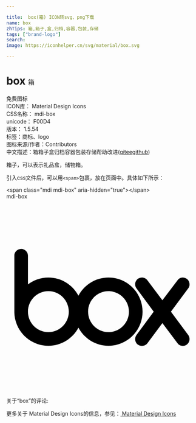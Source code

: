```yaml
---

title:  box(箱) ICON转svg、png下载
name: box
zhTips: 箱,箱子,盒,归档,容器,包装,存储
tags: ["brand-logo"]
search: 
image: https://iconhelper.cn/svg/material/box.svg

---
```


# box  <small style="font-size: 60%;font-weight: 100">箱</small>


<div class="detail-page">
<p>
<span><span class="badge-success badge">免费图标</span> </span>
<br/>
<span>
ICON库：
<span class="badge-secondary badge">Material Design Icons</span> 
</span>
<br/>
<span>
CSS名称：
<span class="badge-secondary badge">mdi-box</span> 
</span>
<br/>
<span>
unicode：
<span class="badge-secondary badge">F00D4</span> 
<copy-btn content='F00D4' btn-title=""></copy-btn>
<copy-btn :content='String.fromCodePoint(parseInt("F00D4", 16))' btn-title="复制U"></copy-btn>
</span>
<br/>
<span>
版本：
<span class="badge-secondary badge">1.5.54</span> 
</span><br/><span>标签：<span class="badge-light badge"><router-link to="/tags/brand-logo.html">商标、logo</router-link></span></span>
<br/>
<span>图标来源/作者：<span class="badge-light badge">Contributors</span></span> 
<br/>
<span class="zh-detail">中文描述：<span class="badge-primary badge">箱</span><span class="badge-primary badge">箱子</span><span class="badge-primary badge">盒</span><span class="badge-primary badge">归档</span><span class="badge-primary badge">容器</span><span class="badge-primary badge">包装</span><span class="badge-primary badge">存储</span><span class="help-link"><span>帮助改进</span>(<a href="https://gitee.com/liuwave/icon-helper/edit/master/json/material/box.json" target="_blank" rel="noopener noreferrer">gitee</a><a href="https://github.com/liuwave/icon-helper/edit/master/json/material/box.json" target="_blank" rel="noopener noreferrer">github</a></span>)</span><br/>
</p>
</div><div class="description description alert alert-light">箱子，可以表示礼品盒，储物箱。</div>
<div class="alert alert-dark">
  <i class="mdi mdi-box mdi-48px"></i>
  <i class="mdi mdi-box mdi-36px"></i>
  <i class="mdi mdi-box mdi-24px"></i>
  <i class="mdi mdi-box mdi-18px"></i>
</div>
<div>
  <p>引入css文件后，可以用<code>&lt;span&gt;</code>包裹，放在页面中。具体如下所示：    
  </p>
  <div class="alert alert-primary" style="font-size: 14px">
    &lt;span class="mdi mdi-box" aria-hidden="true"&gt;&lt;/span&gt;
    <copy-btn content='<span class="mdi mdi-box" aria-hidden="true"></span>'></copy-btn>
  </div>
  <div class="alert alert-secondary">
    <i class="mdi mdi-box"
    style="font-size: 24px"
    aria-hidden="true"></i> mdi-box
    <copy-btn content="mdi-box" btn-title="复制图标名称"></copy-btn>
  </div>
</div>
<div id="svg" class="svg-wrap">
<svg xmlns="http://www.w3.org/2000/svg" viewBox="0 0 24 24"><path d="M15.39,14.04V14.04C15.39,12.62 14.24,11.47 12.82,11.47C11.41,11.47 10.26,12.62 10.26,14.04V14.04C10.26,15.45 11.41,16.6 12.82,16.6C14.24,16.6 15.39,15.45 15.39,14.04M17.1,14.04C17.1,16.4 15.18,18.31 12.82,18.31C11.19,18.31 9.77,17.39 9.05,16.04C8.33,17.39 6.91,18.31 5.28,18.31C2.94,18.31 1.04,16.43 1,14.11V14.11H1V7H1V7C1,6.56 1.39,6.18 1.86,6.18C2.33,6.18 2.7,6.56 2.71,7V7H2.71V10.62C3.43,10.08 4.32,9.76 5.28,9.76C6.91,9.76 8.33,10.68 9.05,12.03C9.77,10.68 11.19,9.76 12.82,9.76C15.18,9.76 17.1,11.68 17.1,14.04V14.04M7.84,14.04V14.04C7.84,12.62 6.69,11.47 5.28,11.47C3.86,11.47 2.71,12.62 2.71,14.04V14.04C2.71,15.45 3.86,16.6 5.28,16.6C6.69,16.6 7.84,15.45 7.84,14.04M22.84,16.96V16.96C22.95,17.12 23,17.3 23,17.47C23,17.73 22.88,18 22.66,18.15C22.5,18.26 22.33,18.32 22.15,18.32C21.9,18.32 21.65,18.21 21.5,18L19.59,15.47L17.7,18V18C17.53,18.21 17.28,18.32 17.03,18.32C16.85,18.32 16.67,18.26 16.5,18.15C16.29,18 16.17,17.72 16.17,17.46C16.17,17.29 16.23,17.11 16.33,16.96V16.96H16.33V16.96L18.5,14.04L16.33,11.11V11.11H16.33V11.11C16.22,10.96 16.17,10.79 16.17,10.61C16.17,10.35 16.29,10.1 16.5,9.93C16.89,9.65 17.41,9.72 17.7,10.09V10.09L19.59,12.61L21.5,10.09C21.76,9.72 22.29,9.65 22.66,9.93C22.89,10.1 23,10.36 23,10.63C23,10.8 22.95,10.97 22.84,11.11V11.11H22.84V11.11L20.66,14.04L22.84,16.96V16.96H22.84Z" /></svg>
</div>
<detail full-name='mdi-box'></detail>
<div>
<p>关于“box”的评论:</p>
</div>
<Vssue title="关于“box”的评论" ></Vssue>    
<div><p>更多关于 Material Design Icons的信息，参见：<a target="_blank" href="https://iconhelper.cn/material.html"> Material Design Icons</a>
</p></div>
